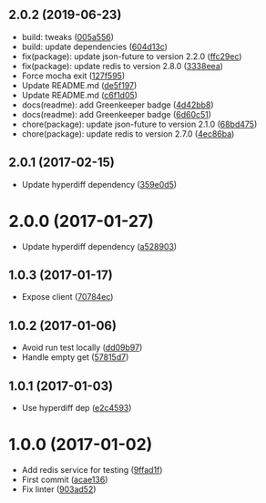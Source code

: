 <a name="2.0.2"></a>
## 2.0.2 (2019-06-23)

* build: tweaks ([005a556](https://github.com/kikobeats/redis-diff/commit/005a556))
* build: update dependencies ([604d13c](https://github.com/kikobeats/redis-diff/commit/604d13c))
* fix(package): update json-future to version 2.2.0 ([ffc29ec](https://github.com/kikobeats/redis-diff/commit/ffc29ec))
* fix(package): update redis to version 2.8.0 ([3338eea](https://github.com/kikobeats/redis-diff/commit/3338eea))
* Force mocha exit ([127f595](https://github.com/kikobeats/redis-diff/commit/127f595))
* Update README.md ([de5f197](https://github.com/kikobeats/redis-diff/commit/de5f197))
* Update README.md ([c6f1d05](https://github.com/kikobeats/redis-diff/commit/c6f1d05))
* docs(readme): add Greenkeeper badge ([4d42bb8](https://github.com/kikobeats/redis-diff/commit/4d42bb8))
* docs(readme): add Greenkeeper badge ([6d60c51](https://github.com/kikobeats/redis-diff/commit/6d60c51))
* chore(package): update json-future to version 2.1.0 ([68bd475](https://github.com/kikobeats/redis-diff/commit/68bd475))
* chore(package): update redis to version 2.7.0 ([4ec86ba](https://github.com/kikobeats/redis-diff/commit/4ec86ba))



<a name="2.0.1"></a>
## 2.0.1 (2017-02-15)

* Update hyperdiff dependency ([359e0d5](https://github.com/kikobeats/redis-diff/commit/359e0d5))



<a name="2.0.0"></a>
# 2.0.0 (2017-01-27)

* Update hyperdiff dependency ([a528903](https://github.com/kikobeats/redis-diff/commit/a528903))



<a name="1.0.3"></a>
## 1.0.3 (2017-01-17)

* Expose client ([70784ec](https://github.com/kikobeats/redis-diff/commit/70784ec))



<a name="1.0.2"></a>
## 1.0.2 (2017-01-06)

* Avoid run test locally ([dd09b97](https://github.com/kikobeats/redis-diff/commit/dd09b97))
* Handle empty get ([57815d7](https://github.com/kikobeats/redis-diff/commit/57815d7))



<a name="1.0.1"></a>
## 1.0.1 (2017-01-03)

* Use hyperdiff dep ([e2c4593](https://github.com/kikobeats/redis-diff/commit/e2c4593))



<a name="1.0.0"></a>
# 1.0.0 (2017-01-02)

* Add redis service for testing ([9ffad1f](https://github.com/kikobeats/redis-diff/commit/9ffad1f))
* First commit ([acae136](https://github.com/kikobeats/redis-diff/commit/acae136))
* Fix linter ([903ad52](https://github.com/kikobeats/redis-diff/commit/903ad52))



